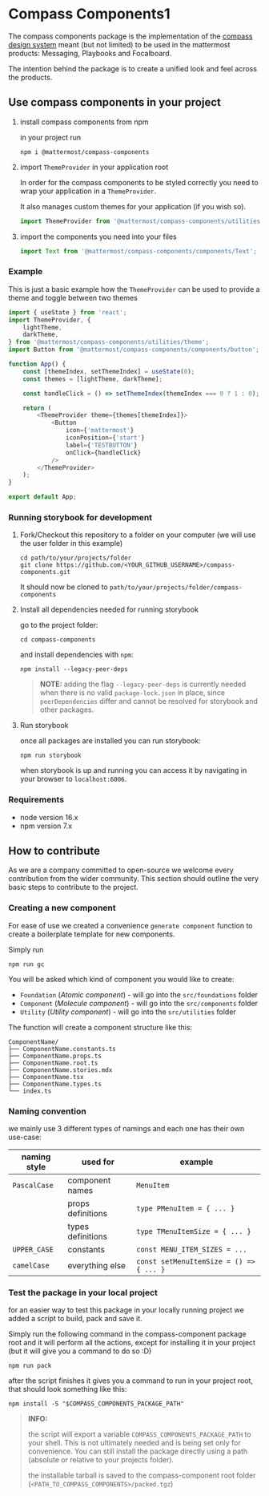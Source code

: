 # Compass Components1

The compass components package is the implementation of the [compass design system](https://zeroheight.com/29be2c109/p/995619-compass-design-system)
meant (but not limited) to be used in the mattermost products: Messaging, Playbooks and Focalboard.

The intention behind the package is to create a unified look and feel across the products.

## Use compass components in your project

1. install compass components from npm

    in your project run

    ```shell
    npm i @mattermost/compass-components
    ```

2. import `ThemeProvider` in your application root

    In order for the compass components to be styled correctly you need to wrap your application in a `ThemeProvider`.

    It also manages custom themes for your application (if you wish so).

    ```javascript
    import ThemeProvider from '@mattermost/compass-components/utilities/theme';
    ```

3. import the components you need into your files

    ```javascript
    import Text from '@mattermost/compass-components/components/Text';
    ```

### Example

This is just a basic example how the `ThemeProvider` can be used to provide a theme and toggle between two themes

```typescript jsx
import { useState } from 'react';
import ThemeProvider, {
    lightTheme,
    darkTheme,
} from '@mattermost/compass-components/utilities/theme';
import Button from '@mattermost/compass-components/components/button';

function App() {
    const [themeIndex, setThemeIndex] = useState(0);
    const themes = [lightTheme, darkTheme];

    const handleClick = () => setThemeIndex(themeIndex === 0 ? 1 : 0);

    return (
        <ThemeProvider theme={themes[themeIndex]}>
            <Button
                icon={'mattermost'}
                iconPosition={'start'}
                label={'TESTBUTTON'}
                onClick={handleClick}
            />
        </ThemeProvider>
    );
}

export default App;
```

### Running storybook for development

1. Fork/Checkout this repository to a folder on your computer (we will use the user folder in this example)

    ```shell
    cd path/to/your/projects/folder
    git clone https://github.com/<YOUR_GITHUB_USERNAME>/compass-components.git
    ```

    It should now be cloned to `path/to/your/projects/folder/compass-components`

2. Install all dependencies needed for running storybook

    go to the project folder:

    ```shell
    cd compass-components
    ```

    and install dependencies with `npm`:

    ```shell
    npm install --legacy-peer-deps
    ```

    > **NOTE:** adding the flag `--legacy-peer-deps` is currently needed when there is no valid `package-lock.json` in
    > place, since `peerDependencies` differ and cannot be resolved for storybook and other packages.

3. Run storybook

    once all packages are installed you can run storybook:

    ```shell
    npm run storybook
    ```

    when storybook is up and running you can access it by navigating in your browser to `localhost:6006`.

### Requirements

-   node version 16.x
-   npm version 7.x

## How to contribute

As we are a company committed to open-source we welcome every contribution from the wider community.
This section should outline the very basic steps to contribute to the project.

### Creating a new component

For ease of use we created a convenience `generate component` function to create a boilerplate template for new
components.

Simply run

```shell
npm run gc
```

You will be asked which kind of component you would like to create:

-   `Foundation`
    (_Atomic component_) - will go into the `src/foundations` folder
-   `Component`
    (_Molecule component_) - will go into the `src/components` folder
-   `Utility`
    (_Utility component_) - will go into the `src/utilities` folder

The function will create a component structure like this:

```
ComponentName/
├── ComponentName.constants.ts
├── ComponentName.props.ts
├── ComponentName.root.ts
├── ComponentName.stories.mdx
├── ComponentName.tsx
├── ComponentName.types.ts
└── index.ts
```

### Naming convention

we mainly use 3 different types of namings and each one has their own use-case:

| naming style | used for          | example                                 |
| ------------ | ----------------- | --------------------------------------- |
| `PascalCase` | component names   | `MenuItem`                              |
|              | props definitions | `type PMenuItem = { ... }`              |
|              | types definitions | `type TMenuItemSize = { ... }`          |
| `UPPER_CASE` | constants         | `const MENU_ITEM_SIZES = ...`           |
| `camelCase`  | everything else   | `const setMenuItemSize = () => { ... }` |

### Test the package in your local project

for an easier way to test this package in your locally running project we added a script to build, pack and save it.

Simply run the following command in the compass-component package root and it will perform all the actions, except for
installing it in your project (but it will give you a command to do so :D)

```shell
npm run pack
```

after the script finishes it gives you a command to run in your project root, that should look something like this:

```shell
npm install -S "$COMPASS_COMPONENTS_PACKAGE_PATH"
```

> **INFO:**
>
> the script will export a variable `COMPASS_COMPONENTS_PACKAGE_PATH` to your shell. This is not ultimately needed
> and is being set only for convenience. You can still install the package directly using a path (absolute or relative
> to your projects folder).
>
> the installable tarball is saved to the compass-component root folder (`<PATH_TO_COMPASS_COMPONENTS>/packed.tgz`)
